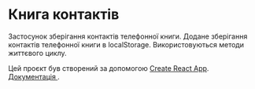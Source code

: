 # Книга контактів

Застосунок зберігання контактів телефонної книги. Додане зберігання контактів
телефонної книги в localStorage. Використовуються методи життєвого циклу.

Цей проєкт був створений за допомогою
[Create React App](https://github.com/facebook/create-react-app).
[Документація ](https://facebook.github.io/create-react-app/docs/getting-started).
